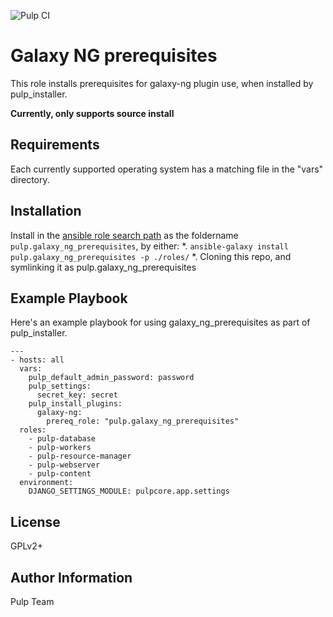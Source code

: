 ![Pulp CI](https://github.com/fabricio-aguiar/galaxy_ng_prerequisites/workflows/Galaxy%20CI/badge.svg)

Galaxy NG prerequisites
===============================

This role installs prerequisites for galaxy-ng plugin use, when installed by
pulp_installer.

**Currently, only supports source install**

Requirements
------------

Each currently supported operating system has a matching file in the "vars"
directory.

Installation
------------

Install in the [ansible role search path](https://docs.ansible.com/ansible/latest/user_guide/playbooks_reuse_roles.html#role-search-path)
as the foldername `pulp.galaxy_ng_prerequisites`, by either:
*. `ansible-galaxy install pulp.galaxy_ng_prerequisites -p ./roles/`
*. Cloning this repo, and symlinking it as pulp.galaxy_ng_prerequisites

Example Playbook
----------------

Here's an example playbook for using galaxy_ng_prerequisites as part of pulp_installer.

    ---
    - hosts: all
      vars:
        pulp_default_admin_password: password
        pulp_settings:
          secret_key: secret
        pulp_install_plugins:
          galaxy-ng:
            prereq_role: "pulp.galaxy_ng_prerequisites"
      roles:
        - pulp-database
        - pulp-workers
        - pulp-resource-manager
        - pulp-webserver
        - pulp-content
      environment:
        DJANGO_SETTINGS_MODULE: pulpcore.app.settings

License
-------

GPLv2+

Author Information
------------------

Pulp Team
